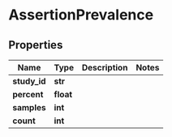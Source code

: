 # AssertionPrevalence

## Properties
Name | Type | Description | Notes
------------ | ------------- | ------------- | -------------
**study_id** | **str** |  | 
**percent** | **float** |  | 
**samples** | **int** |  | 
**count** | **int** |  | 



